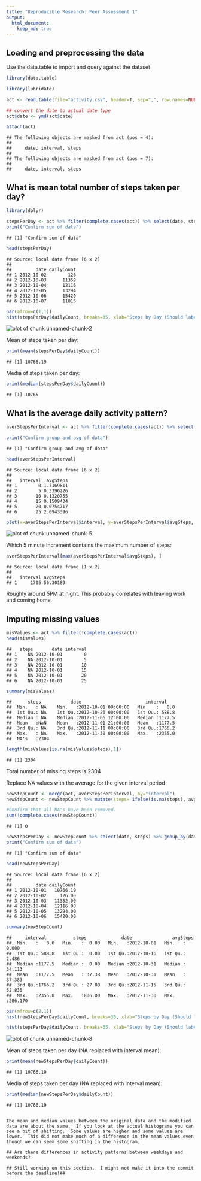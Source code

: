 ```yaml
---
title: "Reproducible Research: Peer Assessment 1"
output: 
  html_document:
    keep_md: true
---
```


## Loading and preprocessing the data
Use the data.table to import and query against the dataset

```r
library(data.table)

library(lubridate)

act <- read.table(file="activity.csv", header=T, sep=",", row.names=NULL, stringsAsFactors=F)

## convert the date to actual date type
act$date <- ymd(act$date)

attach(act)
```

```
## The following objects are masked from act (pos = 4):
## 
##     date, interval, steps
## 
## The following objects are masked from act (pos = 7):
## 
##     date, interval, steps
```

## What is mean total number of steps taken per day?

```r
library(dplyr)

stepsPerDay <- act %>% filter(complete.cases(act)) %>% select(date, steps) %>% group_by(date) %>% summarize(dailyCount = sum(steps))
print("Confirm sum of data")
```

```
## [1] "Confirm sum of data"
```

```r
head(stepsPerDay)
```

```
## Source: local data frame [6 x 2]
## 
##         date dailyCount
## 1 2012-10-02        126
## 2 2012-10-03      11352
## 3 2012-10-04      12116
## 4 2012-10-05      13294
## 5 2012-10-06      15420
## 6 2012-10-07      11015
```

```r
par(mfrow=c(1,1))
hist(stepsPerDay$dailyCount, breaks=35, xlab="Steps by Day (Should label with date)", ylab="Sum of steps per day", main="Frequency of Steps Per Day")
```

![plot of chunk unnamed-chunk-2](figure/unnamed-chunk-2-1.png) 

Mean of steps taken per day: 

```r
print(mean(stepsPerDay$dailyCount))
```

```
## [1] 10766.19
```

Media of steps taken per day:

```r
print(median(stepsPerDay$dailyCount))
```

```
## [1] 10765
```


## What is the average daily activity pattern?


```r
averStepsPerInterval <- act %>% filter(complete.cases(act)) %>% select(interval, steps) %>% group_by(interval) %>% summarize(avgSteps = mean(steps))

print("Confirm group and avg of data")
```

```
## [1] "Confirm group and avg of data"
```

```r
head(averStepsPerInterval)
```

```
## Source: local data frame [6 x 2]
## 
##   interval  avgSteps
## 1        0 1.7169811
## 2        5 0.3396226
## 3       10 0.1320755
## 4       15 0.1509434
## 5       20 0.0754717
## 6       25 2.0943396
```

```r
plot(x=averStepsPerInterval$interval, y=averStepsPerInterval$avgSteps, type="l", xlab="Intervals (24 hour on 5 minute increments)", ylab="Average Steps Taken Per Interval", main="Average of Time Intervals Across All Days")
```

![plot of chunk unnamed-chunk-5](figure/unnamed-chunk-5-1.png) 

Which 5 minute increment contains the maximum number of steps:

```r
averStepsPerInterval[max(averStepsPerInterval$avgSteps), ]
```

```
## Source: local data frame [1 x 2]
## 
##   interval avgSteps
## 1     1705 56.30189
```
Roughly around 5PM at night.  This probably correlates with leaving work and coming home.


## Imputing missing values

```r
misValues <- act %>% filter(!complete.cases(act))
head(misValues)
```

```
##   steps       date interval
## 1    NA 2012-10-01        0
## 2    NA 2012-10-01        5
## 3    NA 2012-10-01       10
## 4    NA 2012-10-01       15
## 5    NA 2012-10-01       20
## 6    NA 2012-10-01       25
```

```r
summary(misValues)
```

```
##      steps           date                        interval     
##  Min.   : NA    Min.   :2012-10-01 00:00:00   Min.   :   0.0  
##  1st Qu.: NA    1st Qu.:2012-10-26 00:00:00   1st Qu.: 588.8  
##  Median : NA    Median :2012-11-06 12:00:00   Median :1177.5  
##  Mean   :NaN    Mean   :2012-11-01 21:00:00   Mean   :1177.5  
##  3rd Qu.: NA    3rd Qu.:2012-11-11 00:00:00   3rd Qu.:1766.2  
##  Max.   : NA    Max.   :2012-11-30 00:00:00   Max.   :2355.0  
##  NA's   :2304
```

```r
length(misValues[is.na(misValues$steps),1])
```

```
## [1] 2304
```
Total number of missing steps is 2304

Replace NA values with the average for the given interval period


```r
newStepCount <- merge(act, averStepsPerInterval, by="interval")
newStepCount <- newStepCount %>% mutate(steps= ifelse(is.na(steps), avgSteps, steps))

#Confirm that all NA's have been removed.
sum(!complete.cases(newStepCount))
```

```
## [1] 0
```

```r
newStepsPerDay <- newStepCount %>% select(date, steps) %>% group_by(date) %>% summarize(dailyCount = sum(steps))
print("Confirm sum of data")
```

```
## [1] "Confirm sum of data"
```

```r
head(newStepsPerDay)
```

```
## Source: local data frame [6 x 2]
## 
##         date dailyCount
## 1 2012-10-01   10766.19
## 2 2012-10-02     126.00
## 3 2012-10-03   11352.00
## 4 2012-10-04   12116.00
## 5 2012-10-05   13294.00
## 6 2012-10-06   15420.00
```

```r
summary(newStepCount)
```

```
##     interval          steps             date               avgSteps      
##  Min.   :   0.0   Min.   :  0.00   Min.   :2012-10-01   Min.   :  0.000  
##  1st Qu.: 588.8   1st Qu.:  0.00   1st Qu.:2012-10-16   1st Qu.:  2.486  
##  Median :1177.5   Median :  0.00   Median :2012-10-31   Median : 34.113  
##  Mean   :1177.5   Mean   : 37.38   Mean   :2012-10-31   Mean   : 37.383  
##  3rd Qu.:1766.2   3rd Qu.: 27.00   3rd Qu.:2012-11-15   3rd Qu.: 52.835  
##  Max.   :2355.0   Max.   :806.00   Max.   :2012-11-30   Max.   :206.170
```

```r
par(mfrow=c(2,1))
hist(newStepsPerDay$dailyCount, breaks=35, xlab="Steps by Day (Should label with date)", ylab="Sum of steps per day", main="Frequency of Steps Per Day (Modified to remove NA)")

hist(stepsPerDay$dailyCount, breaks=35, xlab="Steps by Day (Should label with date)", ylab="Sum of steps per day", main="Frequency of Steps Per Day (Original Unmodified Data")
```

![plot of chunk unnamed-chunk-8](figure/unnamed-chunk-8-1.png) 

Mean of steps taken per day (NA replaced with interval mean): 

```r
print(mean(newStepsPerDay$dailyCount))
```

```
## [1] 10766.19
```

Media of steps taken per day (NA replaced with interval mean):

```r
print(median(newStepsPerDay$dailyCount))
```

```
## [1] 10766.19
```

```

The mean and median values between the original data and the modified data are about the same.  If you look at the actual histograms you can see a bit of shifting.  Some values are higher and some values are lower.  This did not make much of a difference in the mean values even though we can seem some shifting in the histogram.

## Are there differences in activity patterns between weekdays and weekends?

## Still working on this section.  I might not make it into the commit before the deadline!##
